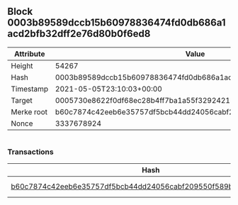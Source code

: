 ## Block 0003b89589dccb15b60978836474fd0db686a1acd2bfb32dff2e76d80b0f6ed8

Attribute | Value
--- | ---
Height | 54267
Hash | 0003b89589dccb15b60978836474fd0db686a1acd2bfb32dff2e76d80b0f6ed8
Timestamp | 2021-05-05T23:10:03+00:00
Target | 0005730e8622f0df68ec28b4ff7ba1a55f32924210011fd7bf11b91482ad778c
Merke root | b60c7874c42eeb6e35757df5bcb44dd24056cabf209550f589bec2d881a49798
Nonce | 3337678924

```

```

### Transactions

Hash | Amount
--- | ---
[b60c7874c42eeb6e35757df5bcb44dd24056cabf209550f589bec2d881a49798](b60c7874c42eeb6e35757df5bcb44dd24056cabf209550f589bec2d881a49798.md) | 10.00000000 SKEPTI 
